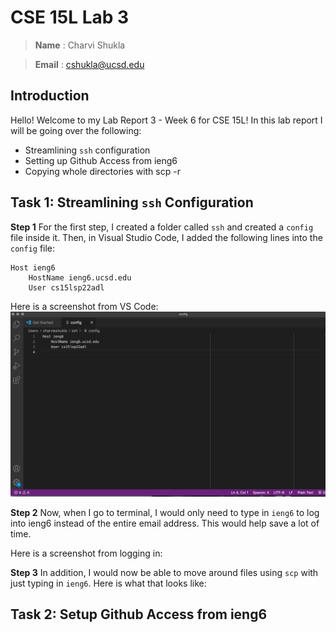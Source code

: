 # CSE 15L Lab 3

> __Name__ : Charvi Shukla 

> __Email__ : cshukla@ucsd.edu 

## Introduction
Hello! Welcome to my Lab Report 3 - Week 6 for CSE 15L!
In this lab report I will be going over the following:
* Streamlining `ssh` configuration 
* Setting up Github Access from ieng6
* Copying whole directories with scp -r

## Task 1: Streamlining `ssh` Configuration 

**Step 1**
For the first step, I created a folder called `ssh` and created a `config` file inside it. 
Then, in Visual Studio Code, I added the following lines into the `config` file:

```
Host ieng6
    HostName ieng6.ucsd.edu
    User cs15lsp22adl 
```
Here is a screenshot from VS Code:
![Image](Lab3_VSCode.png)

**Step 2**
Now, when I go to terminal, I would only need to type in `ieng6` to log into ieng6 instead of the entire email address. This would help save a lot of time. 

Here is a screenshot from logging in:

**Step 3**
In addition, I would now be able to move around files using `scp` with just typing in `ieng6`. Here is what that looks like:


## Task 2: Setup Github Access from ieng6
